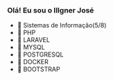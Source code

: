 ### Olá! Eu sou o Illgner José

- 🔭 Sistemas de Informação(5/8)
- 🐘 PHP
- 🧰 LARAVEL
- 🐬 MYSQL
- 🦣 POSTGRESQL
- 🐳 DOCKER
- 🍇 BOOTSTRAP


